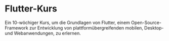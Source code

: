 # Flutter-Kurs
Ein 10-wöchiger Kurs, um die Grundlagen von Flutter, einem Open-Source-Framework zur Entwicklung von plattformübergreifenden mobilen, Desktop- und Webanwendungen, zu erlernen.

